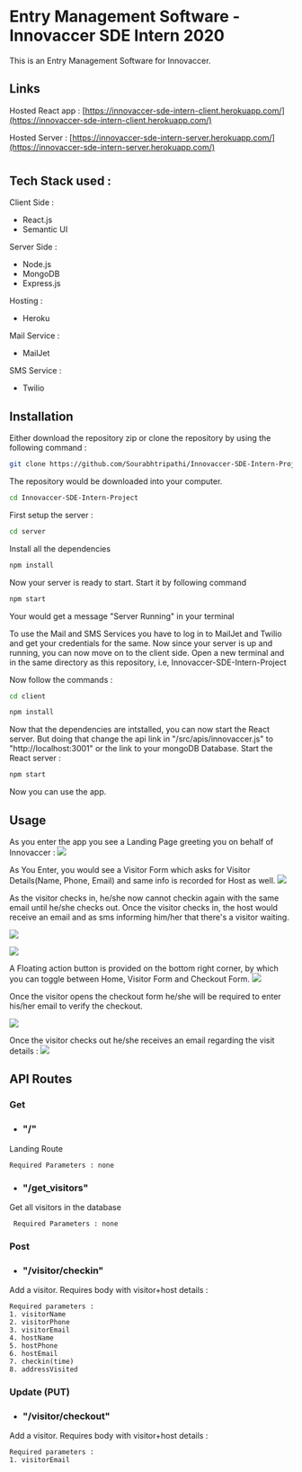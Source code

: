# Entry Management Software - Innovaccer SDE Intern 2020

This is an Entry Management Software for Innovaccer. 

## Links
Hosted React app : [https://innovaccer-sde-intern-client.herokuapp.com/](https://innovaccer-sde-intern-client.herokuapp.com/)

Hosted Server : [https://innovaccer-sde-intern-server.herokuapp.com/](https://innovaccer-sde-intern-server.herokuapp.com/)

#	

## Tech Stack used : 

Client Side :
 - React.js
 - Semantic UI

Server Side :
 - Node.js
 - MongoDB
 - Express.js

Hosting :

 - Heroku
 
 Mail Service :
 
 - MailJet
 

SMS Service :

 - Twilio
 
## Installation
Either download the repository zip or clone the repository by using the following command : 

```bash
git clone https://github.com/Sourabhtripathi/Innovaccer-SDE-Intern-Project.git
```
The repository would be downloaded into your computer.
```bash
cd Innovaccer-SDE-Intern-Project
```
First setup the server :
```bash
cd server
```

Install all the dependencies
```bash
npm install
```
Now your server is ready to start. Start it by following command
```bash
npm start
```
Your would get a message "Server Running" in your terminal

To use the Mail and SMS Services you have to log in to MailJet and Twilio and get your credentials for the same.
Now since your server is up and running, you can now move on to the client side.
Open a new terminal and in the same directory as this repository, i.e, Innovaccer-SDE-Intern-Project

Now follow the commands : 
```bash
cd client
```
```bash
npm install
```
Now that the dependencies are intstalled, you can now start the React server.
But doing that change the api link in "/src/apis/innovaccer.js" to "http://localhost:3001" or the link to your mongoDB Database.
Start the React server :
```bash
npm start
```
Now you can use the app.

## Usage

As you enter the app you see a Landing Page greeting you on behalf of Innovaccer :
![
](https://lh3.googleusercontent.com/V-q-b2h-aTHJDlFMnp5Je5pHQadWY5IkdCbrE_fN7k4bhnz9w-Cfprhx0hAsNrHb27duz7fhykU "Landing Page")

As You Enter, you would see a Visitor Form which asks for Visitor Details(Name, Phone, Email) and same info is recorded for Host as well.
![
](https://lh3.googleusercontent.com/m9FSseAXSCGKfKVqq9C3TLEovXffH7q8l6Je8KTCZ7zwyFRxoEfomizy2CzKWuhLR0q3VnX8pGk "Visitor Form")

As the visitor checks in, he/she now cannot checkin again with the same email until he/she checks out.
Once the visitor checks in, the host would receive an email and as sms informing him/her that there's a visitor waiting.

![
](https://lh3.googleusercontent.com/z0plK7oOMx5wqyYkiMZDYyd8KVgo71xI0kGsCW-A-YA4MePB5gfavXO_CVv0ufa7oMEURYBJsEY "Checked In")


![
](https://lh3.googleusercontent.com/ymHH7yLis1NCKCH-kYbmyIXQyM6c8owAN_tMCjlybCaJUfXfB9CNfnCgLUbEXkhxOwV_eMJd34A "Host email")


A Floating action button is provided on the bottom right corner, by which you can toggle between Home, Visitor Form and Checkout Form.
![
](https://lh3.googleusercontent.com/zKR62KSWSIcJM_QHOTHsyl-JI6xaKoAlcIEO05UNuW0T6h9mCrPX2fCaakRyAMaqKUuklj2vgmM "Fab")

Once the visitor opens the checkout form he/she will be required to enter his/her email to verify the checkout.

![
](https://lh3.googleusercontent.com/wJCwVW82-xVt71LYne2KYpRX9M6b5tMKKKaWdGgwYQMCmn3JOzEaxlaYq8VJ8Mda8ApEKKeD19w "Checkout Form") 

Once the visitor checks out he/she receives an email regarding the visit details :
![
](https://lh3.googleusercontent.com/ZywFizTtFlyLnrSj_z5b8O54vzKYJNikSKGPlP-4FUGsk39OtadfPzjIT6ymvK4yGhKx6ZQipkM "Visit Details")

## API Routes

### Get
 - ### "/" 
 Landing Route
	
	Required Parameters : none
 - ### "/get_visitors" 
 Get all visitors in the database
 
	 Required Parameters : none

### Post

 - ### "/visitor/checkin"
 Add a visitor. Requires body with visitor+host details :
	
	Required parameters :
	1. visitorName
	2. visitorPhone
	3. visitorEmail
	4. hostName
	5. hostPhone
	6. hostEmail
	7. checkin(time)
	8. addressVisited
 

### Update (PUT)

 
 - ### "/visitor/checkout"
 Add a visitor. Requires body with visitor+host details :
	
	Required parameters :
	1. visitorEmail
